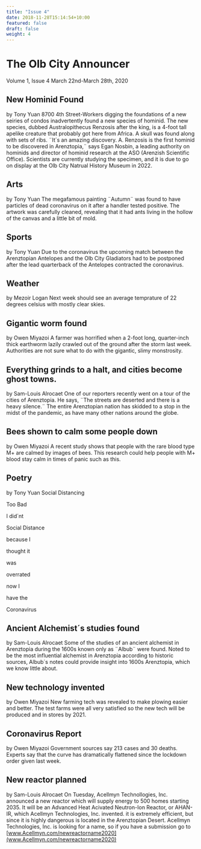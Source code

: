 ```yaml
---
title: "Issue 4"
date: 2018-11-28T15:14:54+10:00
featured: false
draft: false
weight: 4
---
```


# The Olb City Announcer 
Volume 1, Issue 4
March 22nd-March 28th, 2020
## New Hominid Found
by Tony Yuan
8700 4th Street-Workers digging the foundations of a new seiries of condos inadvertently found a new species of hominid. The new species, dubbed Australopithecus Renzosis after the king, is a 4-foot tall apelike creature that probably got here from Africa. A skull was found along with sets of ribs. ¨It´s an amazing discovery. A. Renzosis is the first hominid to be discovered in Arenztopia,¨ says Egan Nosbin, a leading authority on hominids and director of hominid research at the ASO (Arenzish Scientific Office). Scientists are currently studying the specimen, and it is due to go on display at the Olb City Natrual History Museum in 2022.
## Arts
by Tony Yuan 
The megafamous painting ¨Autumn¨ was found to have particles of dead coronavirus on it after a handler tested positive. The artwork was carefully cleaned, revealing that it had ants living in the hollow of the canvas and a little bit of mold.
## Sports
by Tony Yuan
Due to the coronavirus the upcoming match between the Arenztopian Antelopes and the Olb City Gladiators had to be postponed after the lead quarterback of the Antelopes contracted the coronavirus.
## Weather
by Mezoir Logan
Next week should see an average temprature of 22 degrees celsius with mostly clear skies.
## Gigantic worm found
by Owen Miyazoi
A farmer was horrified when a 2-foot long, quarter-inch thick earthworm lazily crawled out of the ground after the storm last week. Authorities are not sure what to do with the gigantic, slimy monstrosity.
## Everything grinds to a halt, and cities become ghost towns.
by Sam-Louis Alrocaet
One of our reporters recently went on a tour of the cities of Arenztopia. He says, ¨The streets are deserted and there is a heavy silence.¨ The entire Arenztopian nation has skidded to a stop in the midst of the pandemic, as have many other nations around the globe.
## Bees shown to calm some people down
by Owen Miyazoi
A recent study shows that people with the rare blood type M+ are calmed by images of bees. This research could help people with M+ blood stay calm in times of panic such as this.
## Poetry
by Tony Yuan
Social Distancing

Too Bad

I did´nt

Social Distance

because I

thought it 

was

overrated

now I

have the

Coronavirus

## Ancient Alchemist´s studies found
by Sam-Louis Alrocaet
Some of the studies of an ancient alchemist in Arenztopia during the 1600s known only as ¨Albub¨ were found. Noted to be the most influential alchemist in Arenztopia according to historic sources, Albub´s notes could provide insight into 1600s Arenztopia, which we know little about.
## New technology invented 
by Owen Miyazoi
New farming tech was revealed to make plowing easier and better. The test farms were all very satisfied so the new tech will be produced and in stores by 2021. 
## Coronavirus Report
by Owen Miyazoi
Government sources say 213 cases and 30 deaths. Experts say that the curve has dramatically flattened since the lockdown order given last week.
## New reactor planned
by Sam-Louis Alrocaet
On Tuesday, Acellmyn Technollogies, Inc. announced a new reactor which will supply energy to 500 homes starting 2035. It will be an Advanced Heat Acivated Neutron-Ion Reactor, or AHAN-IR, which Acellmyn Technologies, Inc. invented. it is extremely efficient, but since it is highly dangerous is located in the Arenztopian Desert. Acellmyn Technologies, Inc. is looking for a name, so if you have a submission go to [www.Acellmyn.com/newreactorname2020](www.Acellmyn.com/newreactorname2020)

